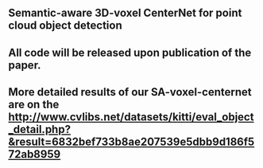 ## Semantic-aware 3D-voxel CenterNet for point cloud object detection
## All code will be released upon publication of the paper.
## More detailed results of our SA-voxel-centernet are on the http://www.cvlibs.net/datasets/kitti/eval_object_detail.php?&result=6832bef733b8ae207539e5dbb9d186f572ab8959
